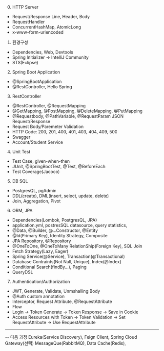0. HTTP Server

- Request/Response Line, Header, Body
- RequestHandler
- ConcurrentHashMap, AtomicLong
- x-www-form-urlencoded

1. 환경구성

- Dependencies, Web, Devtools
- Spring Initializer -> IntelliJ Community
- STS(Eclipse)

2. Spring Boot Application

- @SpringBootApplication
- @RestController, Hello Spring

3. RestController

- @RestController, @RequestMapping
- @GetMapping, @PostMapping, @DeleteMapping, @PutMapping
- @Requestbody, @PathVariable, @RequestParam JSON Request/Response
- Request Body/Paremeter Validation
- HTTP Code: 200, 201, 400, 401, 403, 404, 409, 500
- Swagger
- Account/Student Service

4. Unit Test

- Test Case, given-when-then
- JUnit, @SpringBootTest, @Test, @BeforeEach
- Test Coverage(Jacoco)

5. DB SQL

- PostgresQL, pgAdmin
- DDL(create), DML(insert, select, update, delete)
- Join, Aggregation, Pivot

6. ORM, JPA

- Dependencies(Lombok, PostgresQL, JPA)
- application.yml, postresSQL datasource, query statistics,
- @Data, @Builder, @...Constructor, @Entity
- @Id(Primary Key), Identity Strategy, Composite
- JPA Repository, @Repository
- @OneToOne, @OneToMany RelationShip(Foreign Key), SQL Join
- Fetch Strategy(Lazy, Eager)
- Spring Service(@Service), Transaction(@Transactional)
- Database Contraints(Not Null, Unique), Index(@Index)
- Conditional Search(findBy...), Paging
- QueryDSL

7. Authentication/Authorization

- JWT, Generate, Validate, Unmshalling Body
- @Auth custom annotation
- Interceptor, Request Attribute, @RequestAttribute
- Flow
- Login -> Token Generate -> Token Response -> Save in Cookie
- Access Resources with Token -> Token Validation -> Set RequestAttribute -> Use RequestAttribute

---

-- 다음 과정
Eureka(Service Discovery), Feign Client, Spring Cloud Gateway(선택)
MessageQue(RabbitMQ), Data Cache(Redis),
